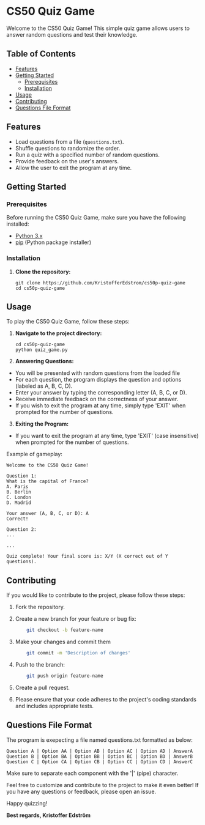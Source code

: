# CS50 Quiz Game

Welcome to the CS50 Quiz Game! This simple quiz game allows users to answer random questions and test their knowledge.

## Table of Contents

- [Features](#features)
- [Getting Started](#getting-started)
  - [Prerequisites](#prerequisites)
  - [Installation](#installation)
- [Usage](#usage)
- [Contributing](#contributing)
- [Questions File Format](#questions-file-format)

## Features

- Load questions from a file (`questions.txt`).
- Shuffle questions to randomize the order.
- Run a quiz with a specified number of random questions.
- Provide feedback on the user's answers.
- Allow the user to exit the program at any time.

## Getting Started

### Prerequisites

Before running the CS50 Quiz Game, make sure you have the following installed:

- [Python 3.x](https://www.python.org/downloads/)
- [pip](https://pip.pypa.io/en/stable/installation/) (Python package installer)

### Installation

1. **Clone the repository:**

   ```
   git clone https://github.com/KristofferEdstrom/cs50p-quiz-game
   cd cs50p-quiz-game
   ```


## Usage

To play the CS50 Quiz Game, follow these steps:

1. **Navigate to the project directory:**

   ```
   cd cs50p-quiz-game
   python quiz_game.py
   ```
2. **Answering Questions:**
* You will be presented with random questions from the loaded file
* For each question, the program displays the question and options (labeled as A, B, C, D).
* Enter your answer by typing the corresponding letter (A, B, C, or D).
* Receive immediate feedback on the correctness of your answer.
* If you wish to exit the program at any time, simply type 'EXIT' when prompted for the number of questions.

3. **Exiting the Program:**
* If you want to exit the program at any time, type 'EXIT' (case insensitive) when prompted for the number of questions.

Example of gameplay:

    Welcome to the CS50 Quiz Game!

    Question 1:
    What is the capital of France?
    A. Paris
    B. Berlin
    C. London
    D. Madrid

    Your answer (A, B, C, or D): A
    Correct!

    Question 2:
    ...

    ...

    Quiz complete! Your final score is: X/Y (X correct out of Y questions).


## Contributing

If you would like to contribute to the project, please follow these steps:

1. Fork the repository.

2. Create a new branch for your feature or bug fix:
    ```bash
        git checkout -b feature-name
    ```
3. Make your changes and commit them
    ```bash
        git commit -m 'Description of changes'
    ```
4. Push to the branch:
    ```bash
        git push origin feature-name
    ```
5. Create a pull request. 
6. Please ensure that your code adheres to the project's coding standards and includes appropriate tests.

## Questions File Format
The program is exepecting a file named questions.txt formatted as below:

    Question A | Option AA | Option AB | Option AC | Option AD | AnswerA
    Question B | Option BA | Option BB | Option BC | Option BD | AnswerB
    Question C | Option CA | Option CB | Option CC | Option CD | AnswerC
Make sure to separate each component with the '|' (pipe) character.

Feel free to customize and contribute to the project to make it even better! If you have any questions or feedback, please open an issue.

Happy quizzing!

**Best regards, Kristoffer Edström**
